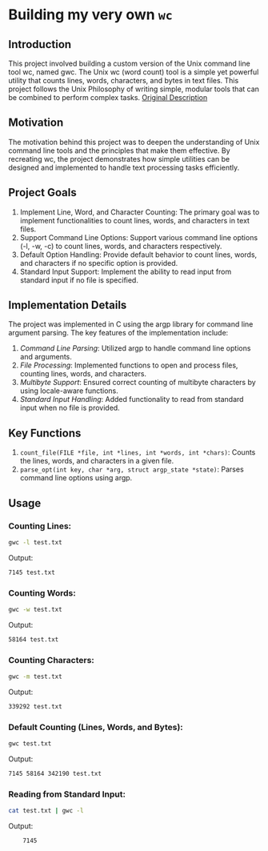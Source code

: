 # Building my very own `wc`

## Introduction

This project involved building a custom version of the Unix command line tool wc, named gwc. The Unix wc (word count) tool is a simple yet powerful utility that counts lines, words, characters, and bytes in text files. This project follows the Unix Philosophy of writing simple, modular tools that can be combined to perform complex tasks. [Original Description](https://codingchallenges.fyi/challenges/challenge-wc)

## Motivation

The motivation behind this project was to deepen the understanding of Unix command line tools and the principles that make them effective. By recreating wc, the project demonstrates how simple utilities can be designed and implemented to handle text processing tasks efficiently.

## Project Goals

   1. Implement Line, Word, and Character Counting: The primary goal was to implement functionalities to count lines, words, and characters in text files.
   2. Support Command Line Options: Support various command line options (-l, -w, -c) to count lines, words, and characters respectively.
   3. Default Option Handling: Provide default behavior to count lines, words, and characters if no specific option is provided.
   4. Standard Input Support: Implement the ability to read input from standard input if no file is specified.

## Implementation Details

The project was implemented in C using the argp library for command line argument parsing. The key features of the implementation include:

   1. *Command Line Parsing*: Utilized argp to handle command line options and arguments.
   2. *File Processing*: Implemented functions to open and process files, counting lines, words, and characters.
   3. *Multibyte Support*: Ensured correct counting of multibyte characters by using locale-aware functions.
   4. *Standard Input Handling*: Added functionality to read from standard input when no file is provided.

## Key Functions

   1. `count_file(FILE *file, int *lines, int *words, int *chars)`: Counts the lines, words, and characters in a given file.
   2. `parse_opt(int key, char *arg, struct argp_state *state)`: Parses command line options using argp.

## Usage


### Counting Lines:

```sh
gwc -l test.txt
```
Output:

```sh
7145 test.txt
```

### Counting Words:

```sh
gwc -w test.txt
```
Output:

```sh
58164 test.txt
```
### Counting Characters:

```sh
gwc -m test.txt
```

Output:

```sh
339292 test.txt
```
### Default Counting (Lines, Words, and Bytes):

```sh
gwc test.txt
```

Output:

```sh
7145 58164 342190 test.txt
```

### Reading from Standard Input:

```sh
cat test.txt | gwc -l
```

Output:

```sh
    7145
```
